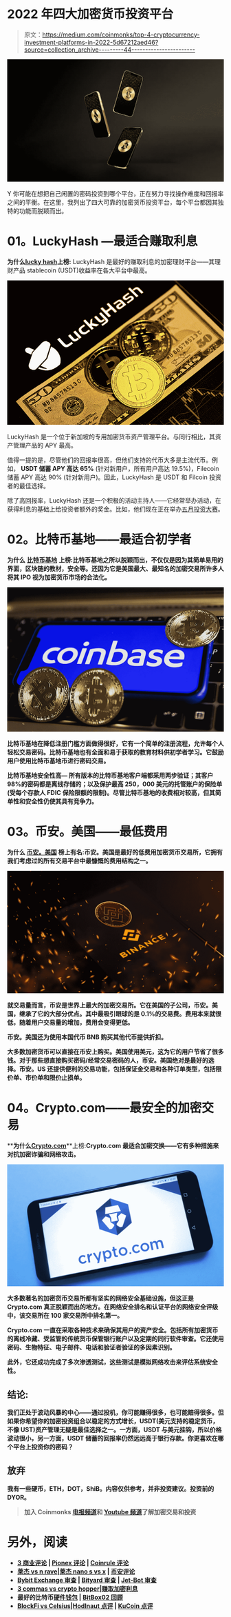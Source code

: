 # 2022 年四大加密货币投资平台

> 原文：<https://medium.com/coinmonks/top-4-cryptocurrency-investment-platforms-in-2022-5d67212aed46?source=collection_archive---------44----------------------->

![](img/f11f2f52dc167d2e5fc3985d17b94110.png)

Y 你可能在想把自己闲置的密码投资到哪个平台，正在努力寻找操作难度和回报率之间的平衡。在这里，我列出了四大可靠的加密货币投资平台，每个平台都因其独特的功能而脱颖而出。

# **01。LuckyHash —最适合赚取利息**

**为什么**[**lucky hash**](https://m.luckyhash.com?utm_source=english&utm_medium=official)**上榜:** LuckyHash 是最好的赚取利息的加密理财平台——其理财产品 stablecoin (USDT)收益率在各大平台中最高。

![](img/eda454b46220effc8a1d59f4810abeea.png)

LuckyHash 是一个位于新加坡的专用加密货币资产管理平台。与同行相比，其资产管理产品的 APY 最高。

值得一提的是，尽管他们的回报率很高，但他们支持的代币大多是主流代币。例如， **USDT 储蓄 APY 高达 65%** (针对新用户，所有用户高达 19.5%)，Filecoin 储蓄 APY 高达 90% (针对新用户)。因此，LuckyHash 是 USDT 和 Filcoin 投资者的最佳选择。

除了高回报率，LuckyHash 还是一个积极的活动主持人——它经常举办活动，在获得利息的基础上给投资者额外的奖金。比如，他们现在正在举办[五月投资大赛](https://m.luckyhash.com/activity/savingsrank?utm_source=english&utm_medium=official)。

# 02。比特币基地——最适合初学者

**为什么** [**比特币基地**](https://www.coinbase.com/?__cf_chl_f_tk=.uPH4CjJxbCIWvHPMhL4ht8VgvuKn6_R5v47fEXPHnE-1653296907-0-gaNycGzNCCU) **上榜:**比特币基地之所以脱颖而出，不仅仅是因为其简单易用的界面，区块链的教材，安全等。还因为它是美国最大、最知名的加密交易所**许多人将其 IPO 视为加密货币市场的合法化。**

**![](img/ec5979a8613b5e24a38bed541dacbc31.png)**

**比特币基地在降低注册门槛方面做得很好，它有一个简单的注册流程，允许每个人轻松交易密码。比特币基地也有全面和易于获取的教育材料供初学者学习。它鼓励用户使用比特币基地币进行密码交易。**

**比特币基地安全性高— **所有版本的比特币基地客户端都采用两步验证**；其客户 98%的密码都是离线存储的；以及保护最高 250，000 美元的托管账户的保险单(受每个存款人 FDIC 保险限额的限制)。尽管比特币基地的收费相对较高，但其简单性和安全性仍使其具有竞争力。**

# ****03。币安。美国——最低费用****

****为什么** [**币安。美国**](https://www.binance.us/en/home) **榜上有名:**币安。美国是最好的低费用加密货币交易所，它拥有**我们考虑过的所有交易平台中最慷慨的费用结构**之一。**

**![](img/38fdea82f4904953367e4ef6de69bf3e.png)**

**就交易量而言，币安是世界上最大的加密交易所。它在美国的子公司，币安。美国，继承了它的大部分优点。其中最吸引眼球的是 0.1%的交易费。费用本来就很低，随着用户交易量的增加，费用会变得更低。**

**币安。美国还为使用本国代币 BNB 购买其他代币提供折扣。**

**大多数加密货币可以直接在币安上购买。美国使用美元，这为它的用户节省了很多钱。对于那些想直接购买密码/经常交易密码的人，币安。美国绝对是最好的选择。币安。US 还提供便利的交易功能，包括保证金交易和各种订单类型，包括限价单、市价单和限价止损单。**

# ****04。Crypto.com——最安全的加密交易****

****为什么**[**Crypto.com**](http://Crypto.com)**上榜:**Crypto.com 最适合加密交换——它有多种措施来对抗加密诈骗和网络攻击。**

**![](img/a6586b63fcb5263f64f3a0029f810e9e.png)**

**大多数著名的加密货币交易所都有坚实的网络安全基础设施，但这正是 Crypto.com 真正脱颖而出的地方。在网络安全排名和认证平台的网络安全评级中，该交易所在 100 家交易所中排名第一。**

**Crypto.com 一直在采取各种技术来确保其用户的资产安全。包括所有加密货币的离线冷藏、受监管的传统货币保管银行账户以及定期的同行软件审查。它还使用密码、生物特征、电子邮件、电话和验证者验证的多因素识别。**

**此外，它还成功完成了多次渗透测试，这些测试是模拟网络攻击来评估系统安全性。**

## ****结论:****

**我们正处于波动风暴的中心——通过投机，你可能赚得很多，也可能赔得很多。但如果你希望你的加密投资组合以稳定的方式增长，USDT(美元支持的稳定货币，不像 UST)资产管理无疑是最佳选择之一。一方面，USDT 与美元挂钩，所以价格波动很小，另一方面，USDT 储蓄的回报率仍然远远高于银行存款。你更喜欢在哪个平台上投资你的密码？**

## **放弃**

**我有一些硬币，ETH，DOT，ShiB。内容仅供参考，并非投资建议。投资前的 DYOR。**

> **加入 Coinmonks [电报频道](https://t.me/coincodecap)和 [Youtube 频道](https://www.youtube.com/c/coinmonks/videos)了解加密交易和投资**

# **另外，阅读**

*   **[3 商业评论](/coinmonks/3commas-review-an-excellent-crypto-trading-bot-2020-1313a58bec92) | [Pionex 评论](https://coincodecap.com/pionex-review-exchange-with-crypto-trading-bot) | [Coinrule 评论](/coinmonks/coinrule-review-2021-a-beginner-friendly-crypto-trading-bot-daf0504848ba)**
*   **[莱杰 vs n rave](/coinmonks/ledger-vs-ngrave-zero-7e40f0c1d694)|[莱杰 nano s vs x](/coinmonks/ledger-nano-s-vs-x-battery-hardware-price-storage-59a6663fe3b0) | [币安评论](/coinmonks/binance-review-ee10d3bf3b6e)**
*   **[Bybit Exchange 审查](/coinmonks/bybit-exchange-review-dbd570019b71) | [Bityard 审查](https://coincodecap.com/bityard-reivew) | [Jet-Bot 审查](https://coincodecap.com/jet-bot-review)**
*   **[3 commas vs crypto hopper](/coinmonks/3commas-vs-pionex-vs-cryptohopper-best-crypto-bot-6a98d2baa203)|[赚取加密利息](/coinmonks/earn-crypto-interest-b10b810fdda3)**
*   **最好的比特币[硬件钱包](/coinmonks/hardware-wallets-dfa1211730c6) | [BitBox02 回顾](/coinmonks/bitbox02-review-your-swiss-bitcoin-hardware-wallet-c36c88fff29)**
*   **[BlockFi vs Celsius](/coinmonks/blockfi-vs-celsius-vs-hodlnaut-8a1cc8c26630)|[Hodlnaut 点评](/coinmonks/hodlnaut-review-best-way-to-hodl-is-to-earn-interest-on-your-bitcoin-6658a8c19edf) | [KuCoin 点评](https://coincodecap.com/kucoin-review)**